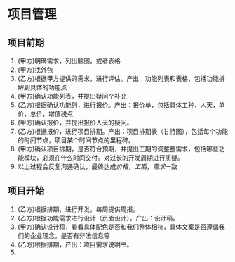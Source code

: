 # 项目管理

## 项目前期

1. (甲方)明确需求，列出脑图，或者表格
1. (甲方)找外包
1. (乙方)根据甲方提供的需求，进行评估。产出：功能列表和表格，包括功能拆解到具体的功能点
1. (甲方)确认功能列表，并提出疑问个补充
1. (乙方)根据确认功能列，进行报价。产出：报价单，包括具体工种，人天，单价，总价，增值税点
1. (甲方)确认报价，并提出报价人天的疑问。
1. (乙方)根据报价，进行项目排期。产出：项目排期表（甘特图），包括每个功能的时间节点，项目某个时间节点的里程碑。
1. (甲方)确认项目排期，是否符合预期，并提出工期的调整整需求，包括哪些功能模块，必须在什么时间交付。对过长的开发周期进行质疑。
1. 以上过程会反复沟通确认，最终达成*价格*，*工期*，*需求*一致

## 项目开始

1. (乙方)根据排期，进行开发，每周提供周报。
1. (乙方)根据功能需求进行设计（页面设计），产出：设计稿。
1. (甲方)确认设计稿，看看具体配色是否和我们整体相符，具体文案是否遵循我们的企业理念，是否有非法信息等
1. (乙方)根据排期，产出：项目需求说明书。
2. 
